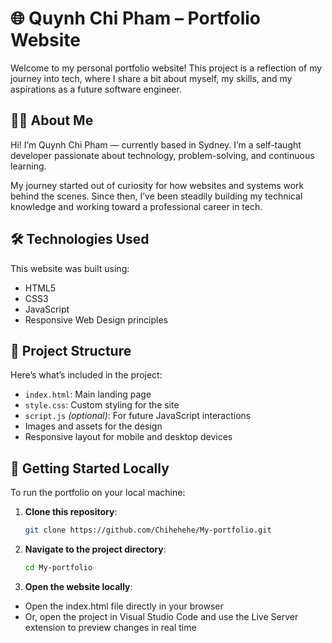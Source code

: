 # 🌐 Quynh Chi Pham – Portfolio Website

Welcome to my personal portfolio website! This project is a reflection of my journey into tech, where I share a bit about myself, my skills, and my aspirations as a future software engineer.

## 👩‍💻 About Me

Hi! I’m Quynh Chi Pham — currently based in Sydney. I’m a self-taught developer passionate about technology, problem-solving, and continuous learning.

My journey started out of curiosity for how websites and systems work behind the scenes. Since then, I’ve been steadily building my technical knowledge and working toward a professional career in tech.

## 🛠️ Technologies Used

This website was built using:

- HTML5
- CSS3
- JavaScript
- Responsive Web Design principles

## 📁 Project Structure

Here’s what’s included in the project:

- `index.html`: Main landing page
- `style.css`: Custom styling for the site
- `script.js` *(optional)*: For future JavaScript interactions
- Images and assets for the design
- Responsive layout for mobile and desktop devices

## 🚀 Getting Started Locally

To run the portfolio on your local machine:

1. **Clone this repository**:

   ```bash
   git clone https://github.com/Chihehehe/My-portfolio.git

2. **Navigate to the project directory**:

   ```bash
   cd My-portfolio

3. **Open the website locally**:

- Open the index.html file directly in your browser
- Or, open the project in Visual Studio Code and use the Live Server extension to preview changes in real time
